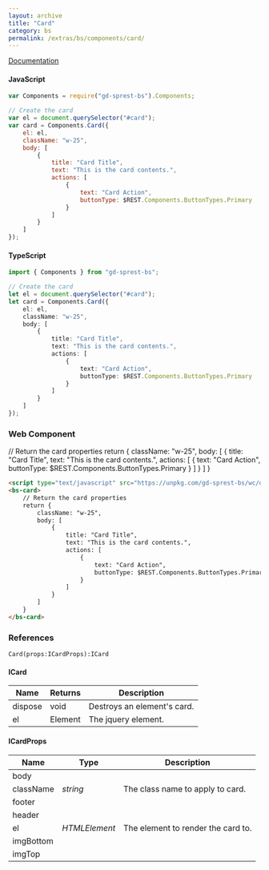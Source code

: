 ```yaml
---
layout: archive
title: "Card"
category: bs
permalink: /extras/bs/components/card/
---
```

[Documentation](https://getbootstrap.com/docs/4.4/components/cards)

<div id="cardDemo"></div>

#### JavaScript
```js
var Components = require("gd-sprest-bs").Components;

// Create the card
var el = document.querySelector("#card");
var card = Components.Card({
    el: el,
    className: "w-25",
    body: [
        {
            title: "Card Title",
            text: "This is the card contents.",
            actions: [
                {
                    text: "Card Action",
                    buttonType: $REST.Components.ButtonTypes.Primary
                }
            ]
        }
    ]
});
```

#### TypeScript

```ts
import { Components } from "gd-sprest-bs";

// Create the card
let el = document.querySelector("#card");
let card = Components.Card({
    el: el,
    className: "w-25",
    body: [
        {
            title: "Card Title",
            text: "This is the card contents.",
            actions: [
                {
                    text: "Card Action",
                    buttonType: $REST.Components.ButtonTypes.Primary
                }
            ]
        }
    ]
});
```

### Web Component

<bs-card>
    // Return the card properties
    return {
        className: "w-25",
        body: [
            {
                title: "Card Title",
                text: "This is the card contents.",
                actions: [
                    {
                        text: "Card Action",
                        buttonType: $REST.Components.ButtonTypes.Primary
                    }
                ]
            }
        ]
    }
</bs-card>

```html
<script type="text/javascript" src="https://unpkg.com/gd-sprest-bs/wc/dist/gd-sprest-bs.js"></script>
<bs-card>
    // Return the card properties
    return {
        className: "w-25",
        body: [
            {
                title: "Card Title",
                text: "This is the card contents.",
                actions: [
                    {
                        text: "Card Action",
                        buttonType: $REST.Components.ButtonTypes.Primary
                    }
                ]
            }
        ]
    }
</bs-card>
```

### References

```
Card(props:ICardProps):ICard
```

#### ICard

| Name | Returns | Description |
| --- | --- | --- |
| dispose | void | Destroys an element's card. |
| el | Element | The jquery element. |

#### ICardProps

| Name | Type | Description |
| --- | --- | --- |
| body | | |
| className | _string_ | The class name to apply to card. |
| footer | | |
| header | | |
| el | _HTMLElement_ | The element to render the card to. |
| imgBottom | | |
| imgTop | | |

<script type="text/javascript" src="https://unpkg.com/gd-sprest-bs/wc/dist/gd-sprest-bs.js"></script>
<script type="text/javascript">
    // Wait for the window to be loaded
    window.addEventListener("load", function() {
        // See if a card exists
        var card = document.querySelector("#cardDemo");
        if(card) {
            // Render the card
            $REST.Components.Card({
                className: "w-25",
                el: card,
                body: [
                    {
                        "title": "Card Title",
                        "text": "This is the card contents.",
                        "actions": [
                            { "text": "Card Action", "buttonType": $REST.Components.ButtonTypes.Primary }
                        ]
                    }
                ]
            });
        }
    });
</script>